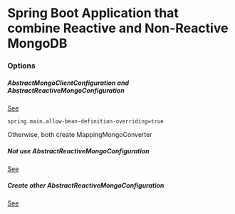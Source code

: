 # Spring Boot Application that combine Reactive and Non-Reactive MongoDB

### Options
##### AbstractMongoClientConfiguration and AbstractReactiveMongoConfiguration
[See](src/main/java/com/rbaul/mongo/config/ReactiveMongoConfig.java)
```properties
spring.main.allow-bean-definition-overriding=true
```
Otherwise, both create MappingMongoConverter

##### Not use AbstractReactiveMongoConfiguration
[See](src/main/java/com/rbaul/mongo/config/ReactiveMongoConfig2.java)

##### Create other AbstractReactiveMongoConfiguration
[See](src/main/java/com/rbaul/mongo/config/ReactiveMongoConfig3.java)